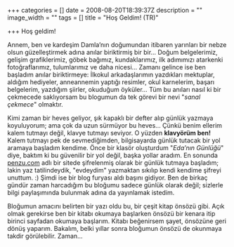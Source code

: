 +++
categories = []
date = 2008-08-20T18:39:37Z
description = ""
image_width = ""
tags = []
title = "Hoş Geldim! (TR)"

+++
Hoş geldim!

Annem, ben ve kardeşim Damla’nın doğumundan itibaren yarınları bir nebze olsun güzelleştirmek adına anılar biriktirmiş bir bir… Doğum belgelerimiz, gelişim grafiklerimiz, göbek bağımız, kundaklarımız, ilk adımımızı atarkenki fotoğraflarımız, tulumlarımız ve daha nicesi… Zamanı gelince ise ben başladım anılar biriktirmeye: İlkokul arkadaşlarımın yazdıkları mektuplar, aldığım hediyeler, anneannemin yaptığı resimler, okul karnelerim, başarı belgelerim, yazdığım şiirler, okuduğum öyküler… Tüm bu anıları nasıl ki bir çekmecede saklıyorsam bu blogumun da tek görevi bir nevi "_sanal çekmece_" olmaktır.

Kimi zaman bir heves geliyor, şık kapaklı bir defter alıp günlük yazmaya koyuluyorum; ama çok da uzun sürmüyor bu heves… Çünkü benim ellerim kalem tutmayı değil, klavye tutmayı seviyor. O yüzden **klavyörüm ben!** Kalem tutmayı pek de sevmediğimden, bilgisayarda günlük tutacak bir yol aramaya başladım kendime. Önce bir klasör oluşturdum "_Eda’nın Günlüğü_" diye, baktım ki bu güvenilir bir yol değil, başka yollar aradım. En sonunda [penzu.com](https://penzu.com/) adlı bir sitede şifrelenmiş olarak bir günlük tutmaya başladım; lakin yaz tatilindeydik, "evdeydim" yazmaktan sıkılıp kendi kendime şifreyi unuttum. :) Şimdi ise bir blog furyası aldı başını gidiyor. Ben de birkaç gündür zaman harcadığım bu bloğumu sadece günlük olarak değil; sizlerle bilgi paylaşımında bulunmak adına da yayınlamak istedim.

Bloğumun amacını belirten bir yazı oldu bu, bir çeşit kitap önsözü gibi. Açık olmak gerekirse ben bir kitabı okumaya başlarken önsözü bir kenara itip birinci sayfadan okumaya başlarım. Kitabı beğenirsem şayet, önsözüne geri dönüş yaparım. Bakalım, belki yıllar sonra bloğumun önsözü de okunmaya takdir görülebilir. Zaman...